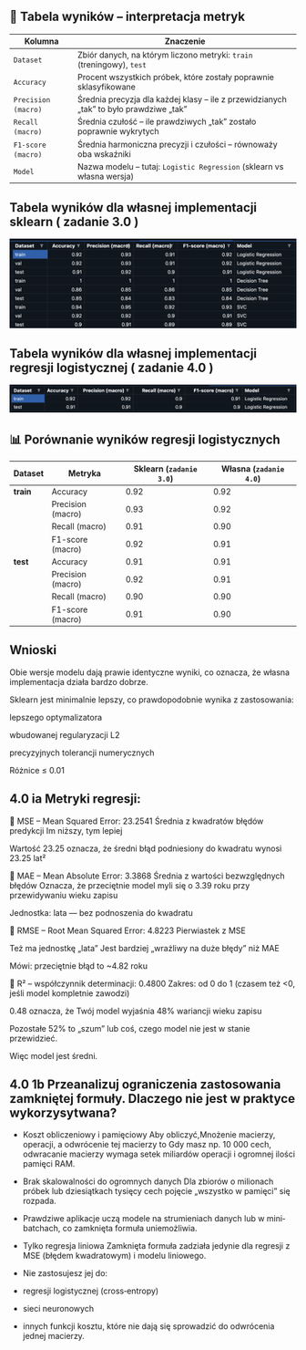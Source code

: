 ## 📘 Tabela wyników – interpretacja metryk


| Kolumna             | Znaczenie                                                                              |
| ------------------- | -------------------------------------------------------------------------------------- |
| `Dataset`           | Zbiór danych, na którym liczono metryki: `train` (treningowy), `test`                  |
| `Accuracy`          | Procent wszystkich próbek, które zostały poprawnie sklasyfikowane                      |
| `Precision (macro)` | Średnia precyzja dla każdej klasy – ile z przewidzianych „tak” to było prawdziwe „tak” |
| `Recall (macro)`    | Średnia czułość – ile prawdziwych „tak” zostało poprawnie wykrytych                    |
| `F1-score (macro)`  | Średnia harmoniczna precyzji i czułości – równoważy oba wskaźniki                      |
| `Model`             | Nazwa modelu – tutaj: `Logistic Regression` (sklearn vs własna wersja)                 |


## Tabela wyników dla własnej implementacji sklearn ( zadanie 3.0 )
![alt text](image.png)

## Tabela wyników dla własnej implementacji regresji logistycznej ( zadanie 4.0 )
![alt text](image-1.png)

## 📊 Porównanie wyników regresji logistycznych


| Dataset   | Metryka           | Sklearn (`zadanie 3.0`) | Własna (`zadanie 4.0`) |
| --------- | ----------------- | ----------------------- | ---------------------- |
| **train** | Accuracy          | 0.92                    | 0.92                   |
|           | Precision (macro) | 0.93                    | 0.92                   |
|           | Recall (macro)    | 0.91                    | 0.90                   |
|           | F1-score (macro)  | 0.92                    | 0.91                   |
| **test**  | Accuracy          | 0.91                    | 0.91                   |
|           | Precision (macro) | 0.92                    | 0.91                   |
|           | Recall (macro)    | 0.90                    | 0.90                   |
|           | F1-score (macro)  | 0.91                    | 0.90                   |


## Wnioski 

Obie wersje modelu dają prawie identyczne wyniki, co oznacza, że  własna implementacja działa bardzo dobrze.

Sklearn jest minimalnie lepszy, co prawdopodobnie wynika z zastosowania:

lepszego optymalizatora 

wbudowanej regularyzacji L2

precyzyjnych tolerancji numerycznych

Różnice ≤ 0.01

## 4.0 ia Metryki regresji:
🔹 MSE – Mean Squared Error: 23.2541
Średnia z kwadratów błędów predykcji
Im niższy, tym lepiej

Wartość 23.25 oznacza, że średni błąd podniesiony do kwadratu wynosi 23.25 lat²

🔹 MAE – Mean Absolute Error: 3.3868
Średnia z wartości bezwzględnych błędów
Oznacza, że przeciętnie model myli się o 3.39 roku przy przewidywaniu wieku zapisu

Jednostka: lata — bez podnoszenia do kwadratu

🔹 RMSE – Root Mean Squared Error: 4.8223
Pierwiastek z MSE

Też ma jednostkę „lata”
Jest bardziej „wrażliwy na duże błędy” niż MAE

Mówi: przeciętnie błąd to ~4.82 roku

🔹 R² – współczynnik determinacji: 0.4800
Zakres: od 0 do 1 (czasem też <0, jeśli model kompletnie zawodzi)

0.48 oznacza, że Twój model wyjaśnia 48% wariancji wieku zapisu

Pozostałe 52% to „szum” lub coś, czego model nie jest w stanie przewidzieć. 

Więc model jest średni. 

## 4.0 1b Przeanalizuj ograniczenia zastosowania zamkniętej formuły. Dlaczego nie jest w praktyce wykorzysytwana?

- Koszt obliczeniowy i pamięciowy
Aby obliczyć,Mnożenie macierzy, operacji, a odwrócenie tej macierzy to 
Gdy masz np. 10 000 cech, odwracanie macierzy wymaga setek miliardów operacji i ogromnej ilości pamięci RAM.

- Brak skalowalności do ogromnych danych
Dla zbiorów o milionach próbek lub dziesiątkach tysięcy cech pojęcie „wszystko w pamięci” się rozpada.

- Prawdziwe aplikacje uczą modele na strumieniach danych lub w mini‐batchach, co zamknięta formuła uniemożliwia.

-  Tylko regresja liniowa
Zamknięta formuła zadziała jedynie dla regresji z MSE (błędem kwadratowym) i modelu liniowego.

- Nie zastosujesz jej do:
- regresji logistycznej (cross‐entropy)
- sieci neuronowych
- innych funkcji kosztu, które nie dają się sprowadzić do odwrócenia jednej macierzy.

